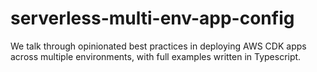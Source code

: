 # serverless-multi-env-app-config
We talk through opinionated best practices in deploying AWS CDK apps across multiple environments, with full examples written in Typescript.
